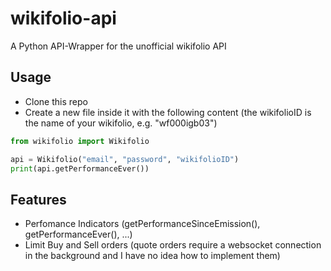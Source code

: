 # wikifolio-api
A Python API-Wrapper for the unofficial wikifolio API

## Usage
- Clone this repo
- Create a new file inside it with the following content (the wikifolioID is the name of your wikifolio, e.g. "wf000igb03")
```python
from wikifolio import Wikifolio

api = Wikifolio("email", "password", "wikifolioID")
print(api.getPerformanceEver())
```

## Features
- Perfomance Indicators (getPerformanceSinceEmission(), getPerformanceEver(), ...)
- Limit Buy and Sell orders (quote orders require a websocket connection in the background and I have no idea how to implement them)
